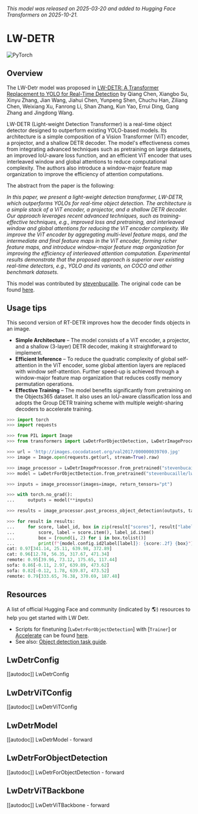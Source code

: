 <!--Copyright 2025 The HuggingFace Team. All rights reserved.

Licensed under the Apache License, Version 2.0 (the "License"); you may not use this file except in compliance with
the License. You may obtain a copy of the License at

http://www.apache.org/licenses/LICENSE-2.0

Unless required by applicable law or agreed to in writing, software distributed under the License is distributed on
an "AS IS" BASIS, WITHOUT WARRANTIES OR CONDITIONS OF ANY KIND, either express or implied. See the License for the
specific language governing permissions and limitations under the License.

⚠️ Note that this file is in Markdown but contain specific syntax for our doc-builder (similar to MDX) that may not be
rendered properly in your Markdown viewer.

-->
*This model was released on 2025-03-20 and added to Hugging Face Transformers on 2025-10-21.* 

# LW-DETR

<div class="flex flex-wrap space-x-1">
<img alt="PyTorch" src="https://img.shields.io/badge/PyTorch-DE3412?style=flat&logo=pytorch&logoColor=white">
</div>

## Overview

The LW-Detr model was proposed
in [LW-DETR: A Transformer Replacement to YOLO for Real-Time Detection](https://huggingface.co/papers/2407.17140) by
Qiang Chen, Xiangbo Su, Xinyu Zhang, Jian Wang, Jiahui Chen, Yunpeng Shen, Chuchu Han, Ziliang Chen, Weixiang Xu,
Fanrong Li, Shan Zhang, Kun Yao, Errui Ding, Gang Zhang and Jingdong Wang.

LW-DETR (Light-weight Detection Transformer) is a real-time object detector designed to outperform existing YOLO-based
models. Its architecture is a simple composition of a Vision Transformer (ViT) encoder, a projector, and a shallow DETR
decoder. The model's effectiveness comes from integrating advanced techniques such as pretraining on large datasets, an
improved IoU-aware loss function, and an efficient ViT encoder that uses interleaved window and global attentions to
reduce computational complexity. The authors also introduce a window-major feature map organization to improve the
efficiency of attention computations.

The abstract from the paper is the following:

*In this paper, we present a light-weight detection transformer, LW-DETR, which outperforms YOLOs for real-time object
detection. The architecture is a simple stack of a ViT encoder, a projector, and a shallow DETR decoder. Our approach
leverages recent advanced techniques, such as training-effective techniques, e.g., improved loss and pretraining, and
interleaved window and global attentions for reducing the ViT encoder complexity. We improve the ViT encoder by
aggregating multi-level feature maps, and the intermediate and final feature maps in the ViT encoder, forming richer
feature maps, and introduce window-major feature map organization for improving the efficiency of interleaved attention
computation. Experimental results demonstrate that the proposed approach is superior over existing real-time detectors,
e.g., YOLO and its variants, on COCO and other benchmark datasets.*

This model was contributed by [stevenbucaille](https://huggingface.co/stevenbucaille).
The original code can be found [here](https://github.com/Atten4Vis/LW-DETR).

## Usage tips

This second version of RT-DETR improves how the decoder finds objects in an image.

- **Simple Architecture** – The model consists of a ViT encoder, a projector, and a shallow (3-layer) DETR decoder,
  making it straightforward to implement.
- **Efficient Inference** – To reduce the quadratic complexity of global self-attention in the ViT encoder, some global
  attention layers are replaced with window self-attention. Further speed-up is achieved through a window-major feature
  map organization that reduces costly memory permutation operations.
- **Effective Training** – The model benefits significantly from pretraining on the Objects365 dataset. It also uses
  an IoU-aware classification loss and adopts the Group DETR training scheme with multiple weight-sharing decoders to
  accelerate training.

```py
>>> import torch
>>> import requests

>>> from PIL import Image
>>> from transformers import LwDetrForObjectDetection, LwDetrImageProcessor

>>> url = 'http://images.cocodataset.org/val2017/000000039769.jpg'
>>> image = Image.open(requests.get(url, stream=True).raw)

>>> image_processor = LwDetrImageProcessor.from_pretrained("stevenbucaille/lwdetr_small_60e_coco")
>>> model = LwDetrForObjectDetection.from_pretrained("stevenbucaille/lwdetr_small_60e_coco")

>>> inputs = image_processor(images=image, return_tensors="pt")

>>> with torch.no_grad():
...     outputs = model(**inputs)

>>> results = image_processor.post_process_object_detection(outputs, target_sizes=torch.tensor([(image.height, image.width)]), threshold=0.5)

>>> for result in results:
...     for score, label_id, box in zip(result["scores"], result["labels"], result["boxes"]):
...         score, label = score.item(), label_id.item()
...         box = [round(i, 2) for i in box.tolist()]
...         print(f"{model.config.id2label[label]}: {score:.2f} {box}")
cat: 0.97[341.14, 25.11, 639.98, 372.89]
cat: 0.96[12.78, 56.35, 317.67, 471.34]
remote: 0.95[39.96, 73.12, 175.65, 117.44]
sofa: 0.86[-0.11, 2.97, 639.89, 473.62]
sofa: 0.82[-0.12, 1.78, 639.87, 473.52]
remote: 0.79[333.65, 76.38, 370.69, 187.48]
```

## Resources

A list of official Hugging Face and community (indicated by 🌎) resources to help you get started with LW Detr.

<PipelineTag pipeline="object-detection"/>

- Scripts for finetuning [`LwDetrForObjectDetection`] with [`Trainer`] or [Accelerate](https://huggingface.co/docs/accelerate/index) can be found [here](https://github.com/huggingface/transformers/tree/main/examples/pytorch/object-detection).
- See also: [Object detection task guide](../tasks/object_detection).

## LwDetrConfig

[[autodoc]] LwDetrConfig

## LwDetrViTConfig

[[autodoc]] LwDetrViTConfig

## LwDetrModel

[[autodoc]] LwDetrModel
    - forward

## LwDetrForObjectDetection

[[autodoc]] LwDetrForObjectDetection
    - forward

## LwDetrViTBackbone

[[autodoc]] LwDetrViTBackbone
    - forward
